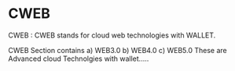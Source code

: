 # CWEB
CWEB  :  CWEB  stands  for  cloud  web  technologies  with WALLET.  



CWEB Section contains     a)  WEB3.0  b) WEB4.0  c) WEB5.0  These  are Advanced  cloud  Technolgies with  wallet.....
